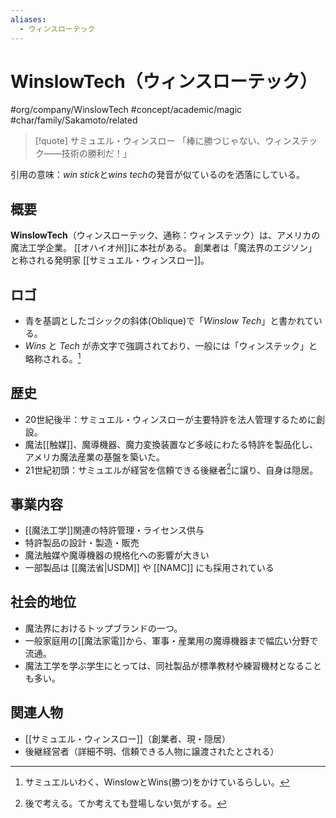 ```yaml
---
aliases:
  - ウィンスローテック
---
```

# WinslowTech（ウィンスローテック）
#org/company/WinslowTech #concept/academic/magic #char/family/Sakamoto/related 

>[!quote] サミュエル・ウィンスロー
「棒に勝つじゃない、ウィンステック――技術の勝利だ！」

引用の意味：*win stick*と*wins tech*の発音が似ているのを洒落にしている。
## 概要
**WinslowTech**（ウィンスローテック、通称：ウィンステック）は、アメリカの魔法工学企業。 [[オハイオ州]]に本社がある。 
創業者は「魔法界のエジソン」と称される発明家 [[サミュエル・ウィンスロー]]。  

## ロゴ
- 青を基調としたゴシックの斜体(Oblique)で「*Winslow Tech*」と書かれている。
- *Wins* と *Tech* が赤文字で強調されており、一般には「ウィンステック」と略称される。[^2]

## 歴史
- 20世紀後半：サミュエル・ウィンスローが主要特許を法人管理するために創設。  
- 魔法[[触媒]]、魔導機器、魔力変換装置など多岐にわたる特許を製品化し、アメリカ魔法産業の基盤を築いた。  
- 21世紀初頭：サミュエルが経営を信頼できる後継者[^1]に譲り、自身は隠居。  

## 事業内容
- [[魔法工学]]関連の特許管理・ライセンス供与  
- 特許製品の設計・製造・販売  
- 魔法触媒や魔導機器の規格化への影響が大きい  
- 一部製品は [[魔法省|USDM]] や [[NAMC]] にも採用されている  

## 社会的地位
- 魔法界におけるトップブランドの一つ。  
- 一般家庭用の[[魔法家電]]から、軍事・産業用の魔導機器まで幅広い分野で流通。  
- 魔法工学を学ぶ学生にとっては、同社製品が標準教材や練習機材となることも多い。  

## 関連人物
- [[サミュエル・ウィンスロー]]（創業者、現・隠居）  
- 後継経営者（詳細不明、信頼できる人物に譲渡されたとされる）  

[^1]: 後で考える。てか考えても登場しない気がする。

[^2]: サミュエルいわく、WinslowとWins(勝つ)をかけているらしい。


